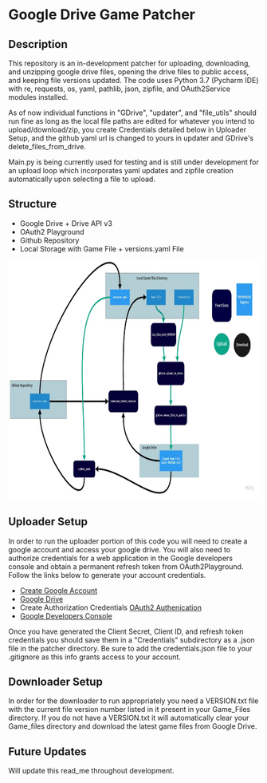 # Google Drive Game Patcher

## Description
This repository is an in-development patcher for uploading, downloading, and unzipping google drive files, opening the drive files to public access, 
and keeping file versions updated. The code uses Python 3.7 (Pycharm IDE) with re, requests, os, yaml, pathlib, json, zipfile, and OAuth2Service modules installed.

As of now individual functions in "GDrive", "updater", and "file_utils" should run fine as long as the local file paths 
are edited for whatever you intend to upload/download/zip, you create Credentials detailed below in Uploader Setup,
and the github yaml url is changed to yours in updater and GDrive's delete_files_from_drive.

Main.py is being currently used for testing and is still under development for an upload loop which incorporates yaml updates and zipfile creation automatically
upon selecting a file to upload.


## Structure
- Google Drive + Drive API v3
- OAuth2 Playground
- Github Repository
- Local Storage with Game File + versions.yaml File

<p align="center">
    <img width="811" height="480" src="Documentation/Patcher_Structure.jpg">
</p>


## Uploader Setup
In order to run the uploader portion of this code you will need to create a google account and access your google drive. 
You will also need to authorize credentials for a web application in the Google developers console and obtain a permanent refresh token from OAuth2Playground. 
Follow the links below to generate your account credentials.
 
- [Create Google Account](https://accounts.google.com/signup/v2/webcreateaccount?hl=en&flowName=GlifWebSignIn&flowEntry=SignUp)
- [Google Drive](https://drive.google.com/)
- Create Authorization Credentials [OAuth2 Authenication](https://developers.google.com/adwords/api/docs/guides/authentication)
- [Google Developers Console](https://console.developers.google.com/)

Once you have generated the Client Secret, Client ID, and refresh token credentials you should save them in a "Credentials" subdirectory as a .json file in the patcher directory. 
Be sure to add the credentials.json file to your .gitignore as this info grants access to your account.





## Downloader Setup
In order for the downloader to run appropriately you need a VERSION.txt file with the current file version number listed in it present in your Game_Files directory.
If you do not have a VERSION.txt it will automatically clear your Game_files directory and download the latest game files from Google Drive.

## Future Updates
Will update this read_me throughout development.
